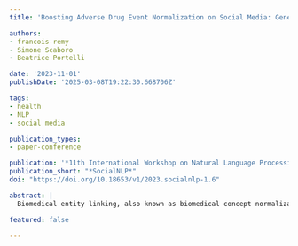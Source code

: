 ```yaml
---
title: 'Boosting Adverse Drug Event Normalization on Social Media: General-Purpose Model Initialization and Biomedical Semantic Text Similarity Benefit Zero-Shot Linking in Informal Contexts'

authors:
- francois-remy
- Simone Scaboro
- Beatrice Portelli

date: '2023-11-01'
publishDate: '2025-03-08T19:22:30.668706Z'

tags:
- health
- NLP
- social media

publication_types:
- paper-conference

publication: '*11th International Workshop on Natural Language Processing for Social Media*'
publication_short: "*SocialNLP*"
doi: "https://doi.org/10.18653/v1/2023.socialnlp-1.6"

abstract: |
  Biomedical entity linking, also known as biomedical concept normalization, has recently witnessed the rise to prominence of zero-shot contrastive models. However, the pre-training material used for these models has, until now, largely consisted of specialist biomedical content such as MIMIC-III clinical notes and PubMed papers. While the resulting in-domain models have shown promising results for many biomedical tasks, adverse drug event normalization on social media texts has so far remained challenging for them. In this paper, we propose a new approach for adverse drug event normalization on social media relying on general-purpose model initialization via BioLORD and a semantictext-similarity fine-tuning named STS. Our experimental results on several social media datasets demonstrate the effectiveness of our proposed approach, by achieving state-of-theart performance. Based on its strong performanceacross all the tested datasets, we believe this work could emerge as a turning point for the task of adverse drug event normalization on social media and has the potential to serve as a benchmark for future research in the field.

featured: false

---
```

